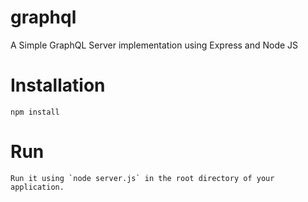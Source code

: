 # graphql
A Simple GraphQL Server implementation using Express and Node JS

# Installation
``` 
npm install
```
# Run
```
Run it using `node server.js` in the root directory of your application.
```